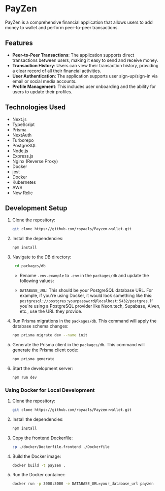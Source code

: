 # PayZen

PayZen is a comprehensive financial application that allows users to add money to wallet and perform peer-to-peer transactions.

## Features

- **Peer-to-Peer Transactions**: The application supports direct transactions between users, making it easy to send and receive money.
- **Transaction History**: Users can view their transaction history, providing a clear record of all their financial activities.
- **User Authentication**: The application supports user sign-up/sign-in via email or social media accounts.
- **Profile Management**: This includes user onboarding and the ability for users to update their profiles.

## Technologies Used

- Next.js
- TypeScript
- Prisma
- NextAuth
- Turborepo
- PostgreSQL
- Node.js
- Express.js
- Nginx (Reverse Proxy)
- Docker
- jest
- Docker
- Kubernetes
- AWS
- New Relic

## Development Setup

1. Clone the repository:

   ```bash
   git clone https://github.com/royaals/Payzen-wallet.git
   ```

2. Install the dependencies:
   ```bash
   npm install
   ```
3. Navigate to the DB directory:

   ```bash
    cd packages/db
   ```

   - Rename `.env.example` to `.env` in the `packages/db` and update the following values:

   - `DATABASE_URL`: This should be your PostgreSQL database URL. For example, if you're using Docker, it would look something like this: `postgresql://postgres:yourpassword@localhost:5432/postgres`. If you're using a PostgreSQL provider like Neon.tech, Supabase, Aiven, etc., use the URL they provide.

4. Run Prisma migrations in the `packages/db`. This command will apply the database schema changes:

   ```bash
   npx prisma migrate dev --name init
   ```

5. Generate the Prisma client in the `packages/db`. This command will generate the Prisma client code:
   ```bash
   npx prisma generate
   ```
6. Start the development server:
   ```bash
   npm run dev
   ```

### Using Docker for Local Development

1. Clone the repository:

   ```bash
   git clone https://github.com/royaals/Payzen-wallet.git
   ```

2. Install the dependencies:
   ```bash
   npm install
   ```
3. Copy the frontend Dockerfile:
   ```bash
   cp ./docker/Dockerfile.frontend ./Dockerfile
   ```
4. Build the Docker image:
   ```bash
   docker build -t payzen .
   ```
5. Run the Docker container:
   ```bash
   docker run -p 3000:3000 -e DATABASE_URL=your_database_url payzen
   ```

